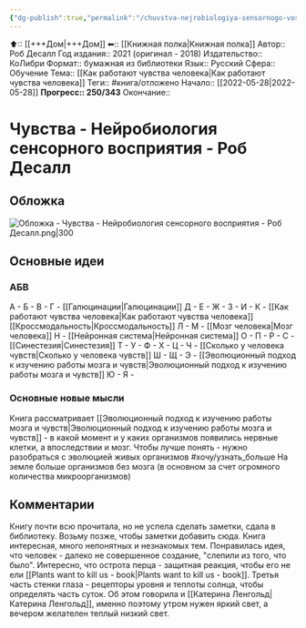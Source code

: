 ```yaml
---
{"dg-publish":true,"permalink":"/chuvstva-nejrobiologiya-sensornogo-vospriyatiya-rob-desall/"}
---
```


⬆:: [[+++Дом\|+++Дом]]
⬅:: [[Книжная полка\|Книжная полка]]
Автор:: Роб Десалл
Год издания:: 2021 (оригинал - 2018)
Издательство:: КоЛибри
Формат:: бумажная из библиотеки
Язык:: Русский
Сфера:: Обучение
Тема:: [[Как работают чувства человека\|Как работают чувства человека]]
Теги:: #книга/отложено 
Начало:: [[2022-05-28\|2022-05-28]]
**Прогресс:: 250/343**
Окончание:: 

# Чувства - Нейробиология сенсорного восприятия - Роб Десалл

## Обложка
![Обложка - Чувства - Нейробиология сенсорного восприятия - Роб Десалл.png|300](/img/user/%D0%9E%D0%B1%D0%BB%D0%BE%D0%B6%D0%BA%D0%B0%20-%20%D0%A7%D1%83%D0%B2%D1%81%D1%82%D0%B2%D0%B0%20-%20%D0%9D%D0%B5%D0%B9%D1%80%D0%BE%D0%B1%D0%B8%D0%BE%D0%BB%D0%BE%D0%B3%D0%B8%D1%8F%20%D1%81%D0%B5%D0%BD%D1%81%D0%BE%D1%80%D0%BD%D0%BE%D0%B3%D0%BE%20%D0%B2%D0%BE%D1%81%D0%BF%D1%80%D0%B8%D1%8F%D1%82%D0%B8%D1%8F%20-%20%D0%A0%D0%BE%D0%B1%20%D0%94%D0%B5%D1%81%D0%B0%D0%BB%D0%BB.png)
## Основные идеи
### АБВ
А - 
Б - 
В - 
Г - [[Галюцинации\|Галюцинации]]
Д - 
Е - 
Ж - 
З - 
И - 
К - [[Как работают чувства человека\|Как работают чувства человека]] [[Кроссмодальность\|Кроссмодальность]]
Л - 
М - [[Мозг человека\|Мозг человека]]
Н - [[Нейронная система\|Нейронная система]]
О - 
П - 
Р - 
С - [[Синестезия\|Синестезия]]
Т - 
У - 
Ф - 
Х - 
Ц - 
Ч - [[Сколько у человека чувств\|Сколько у человека чувств]]
Ш - 
Щ - 
Э - [[Эволюционный подход к изучению работы мозга и чувств\|Эволюционный подход к изучению работы мозга и чувств]]
Ю - 
Я - 

### Основные новые мысли
Книга рассматривает [[Эволюционный подход к изучению работы мозга и чувств\|Эволюционный подход к изучению работы мозга и чувств]] - в какой момент и у каких организмов появились нервные клетки, а впоследствии и мозг.
Чтобы лучше понять - нужно разобраться с эволюцией живых организмов #хочу/узнать_больше 
На земле больше организмов без мозга (в основном за счет огромного количества микроорганизмов)



## Комментарии

Книгу почти всю прочитала, но не успела сделать заметки, сдала в библиотеку. Возьму позже, чтобы заметки добавить сюда.
Книга интересная, много непонятных и незнакомых тем.
Понравилась идея, что человек - далеко не совершенное создание, "слепили из того, что было". Интересно, что острота перца - защитная реакция, чтобы его не ели [[Plants want to kill us - book\|Plants want to kill us - book]].
Третья часть стенки глаза - рецепторы уровня и теплоты солнца, чтобы определять часть суток. Об этом говорила и [[Катерина Ленгольд\|Катерина Ленгольд]], именно поэтому утром нужен яркий свет, а вечером желателен теплый низкий свет.
